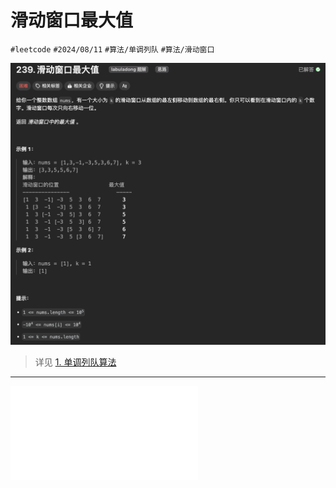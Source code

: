 
# 滑动窗口最大值


`#leetcode`   `#2024/08/11`  `#算法/单调列队`   `#算法/滑动窗口` 

![图片&文件](./files/20241119.png)

> 详见 [1. 单调列队算法](/post/hFmDcXLd.html)

---


![1. 单调列队算法](/post/hFmDcXLd.html)